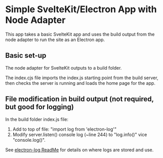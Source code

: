 # Simple SvelteKit/Electron App with Node Adapter

This app takes a basic SvelteKit app and uses the build output from the node adapter to run the site as an Electron app.

## Basic set-up

The node adapter for SvelteKit outputs to a build folder.

The index.cjs file imports the index.js starting point from the build server, then checks the server is running and loads the home page for the app.

## File modification in build output (not required, but good for logging)

In the build folder index.js file:

1.  Add to top of file: "import log from 'electron-log'"
2.  Modify server.listen() console log (~line 244) to "log.info()" vice "console.log()".

See [electron-log ReadMe](https://www.npmjs.com/package/electron-log?activeTab=readme) for details on where logs are stored and use.
